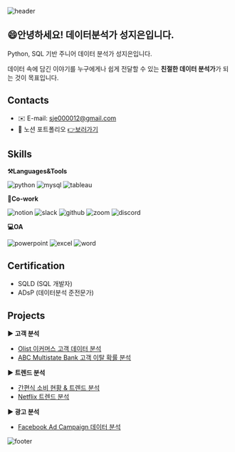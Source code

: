 ![header](https://capsule-render.vercel.app/api?type=waving&color=auto&height=200&section=header&text=Jieun's%20Portfolio&fontSize=60)

## 😄안녕하세요! 데이터분석가 성지은입니다.
Python, SQL 기반 주니어 데이터 분석가 성지은입니다.

데이터 속에 담긴 이야기를 누구에게나 쉽게 전달할 수 있는 **친절한 데이터 분석가**가 되는 것이 목표입니다. 

## Contacts
- ✉️ E-mail: sje000012@gmail.com
- 💁 노션 포트폴리오 [👉보러가기](https://t.ly/690An "누르면 노션 포트폴리오로 이동합니다")


## Skills
**⚒️Languages&Tools**

![python](https://img.shields.io/badge/Python-3776AB?style=for-the-badge&logo=python&logoColor=white)
![mysql](https://img.shields.io/badge/MySQL-4479A1?style=for-the-badge&logo=mysql&logoColor=white)
![tableau](https://img.shields.io/badge/Tableau-E97627?style=for-the-badge&logo=Tableau&logoColor=white)


**🤲Co-work**

![notion](https://img.shields.io/badge/Notion-000000?style=for-the-badge&logo=notion&logoColor=white)
![slack](https://img.shields.io/badge/Slack-4A154B?style=for-the-badge&logo=slack&logoColor=white")
![github](https://img.shields.io/badge/GitHub-181717?style=for-the-badge&logo=github&logoColor=white)
![zoom](https://img.shields.io/badge/Zoom-0B5CFF?style=for-the-badge&logo=zoom&logoColor=white)
![discord](https://img.shields.io/badge/Discord-5865F2?style=for-the-badge&logo=discord&logoColor=white)


**💻OA**

![powerpoint](https://img.shields.io/badge/Microsoft_PowerPoint-B7472A?style=for-the-badge&logo=microsoft-powerpoint&logoColor=white)
![excel](https://img.shields.io/badge/Microsoft_Excel-217346?style=for-the-badge&logo=microsoft-excel&logoColor=white)
![word](https://img.shields.io/badge/Microsoft_Word-2B579A?style=for-the-badge&logo=microsoft-word&logoColor=white)

## Certification
- SQLD (SQL 개발자)
- ADsP (데이터분석 준전문가)


## Projects
**▶️ 고객 분석**
- [Olist 이커머스 고객 데이터 분석](https://github.com/Seong-jieun/OlaDadus)
- [ABC Multistate Bank 고객 이탈 확률 분석](https://github.com/Seong-jieun/bankchurn)


**▶️ 트렌드 분석**
- [간편식 소비 현황 & 트렌드 분석](https://github.com/Seong-jieun/hmrtrend)
- [Netflix 트렌드 분석](https://github.com/Seong-jieun/netflix_eda)


**▶️ 광고 분석**
- [Facebook Ad Campaign 데이터 분석](https://github.com/Seong-jieun/fb_ad_campaign_analysis)


![footer](https://capsule-render.vercel.app/api?type=waving&color=auto&height=100&section=footer)
